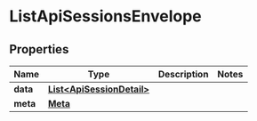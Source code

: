 

# ListApiSessionsEnvelope


## Properties

| Name | Type | Description | Notes |
|------------ | ------------- | ------------- | -------------|
|**data** | [**List&lt;ApiSessionDetail&gt;**](ApiSessionDetail.md) |  |  |
|**meta** | [**Meta**](Meta.md) |  |  |



